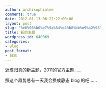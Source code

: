 ```yaml
---
author: archisophialee
comments: true
date: 2012-01-13 06:22:22+00:00
layout: post
slug: '%e6%96%b0%e7%9a%84%e4%b8%bb%e9%a2%98'
title: 新的主题
wordpress_id: 640069
categories:
- Blog
post_format:
- 日志
---
```


返璞归真的新主题，2011的官方主题……

照这个趋势总有一天我会换成静态 blog 的吧……
